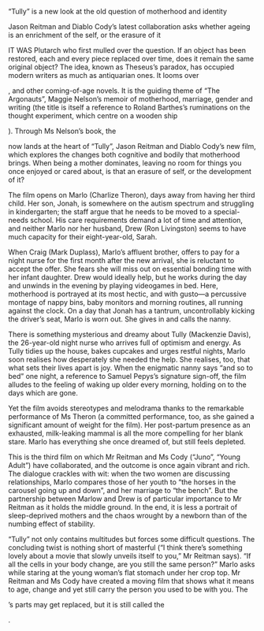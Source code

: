 “Tully” is a new look at the old question of motherhood and identity

Jason Reitman and Diablo Cody’s latest collaboration asks whether ageing is an enrichment of the self, or the erasure of it

IT WAS Plutarch who first mulled over the question. If an object has been restored, each and every piece replaced over time, does it remain the same original object? The idea, known as Theseus’s paradox, has occupied modern writers as much as antiquarian ones. It looms over 

, and other coming-of-age novels. It is the guiding theme of “The Argonauts”, Maggie Nelson’s memoir of motherhood, marriage, gender and writing (the title is itself a reference to Roland Barthes’s ruminations on the thought experiment, which centre on a wooden ship 

). Through Ms Nelson’s book, the 

 now lands at the heart of “Tully”, Jason Reitman and Diablo Cody’s new film, which explores the changes both cognitive and bodily that motherhood brings. When being a mother dominates, leaving no room for things you once enjoyed or cared about, is that an erasure of self, or the development of it?  

The film opens on Marlo (Charlize Theron), days away from having her third child. Her son, Jonah, is somewhere on the autism spectrum and struggling in kindergarten; the staff argue that he needs to be moved to a special-needs school. His care requirements demand a lot of time and attention, and neither Marlo nor her husband, Drew (Ron Livingston) seems to have much capacity for their eight-year-old, Sarah. 

When Craig (Mark Duplass), Marlo’s affluent brother, offers to pay for a night nurse for the first month after the new arrival, she is reluctant to accept the offer. She fears she will miss out on essential bonding time with her infant daughter. Drew would ideally help, but he works during the day and unwinds in the evening by playing videogames in bed. Here, motherhood is portrayed at its most hectic, and with gusto—a percussive montage of nappy bins, baby monitors and morning routines, all running against the clock. On a day that Jonah has a tantrum, uncontrollably kicking the driver’s seat, Marlo is worn out. She gives in and calls the nanny.  

There is something mysterious and dreamy about Tully (Mackenzie Davis), the 26-year-old night nurse who arrives full of optimism and energy. As Tully tidies up the house, bakes cupcakes and urges restful nights, Marlo soon realises how desperately she needed the help. She realises, too, that what sets their lives apart is joy. When the enigmatic nanny says “and so to bed” one night, a reference to Samuel Pepys’s signature sign-off, the film alludes to the feeling of waking up older every morning, holding on to the days which are gone. 

Yet the film avoids stereotypes and melodrama thanks to the remarkable performance of Ms Theron (a committed performance, too, as she gained a significant amount of weight for the film). Her post-partum presence as an exhausted, milk-leaking mammal is all the more compelling for her blank stare. Marlo has everything she once dreamed of, but still feels depleted.

This is the third film on which Mr Reitman and Ms Cody (“Juno”, “Young Adult”) have collaborated, and the outcome is once again vibrant and rich. The dialogue crackles with wit: when the two women are discussing relationships, Marlo compares those of her youth to “the horses in the carousel going up and down”, and her marriage to “the bench”. But the partnership between Marlow and Drew is of particular importance to Mr Reitman as it holds the middle ground. In the end, it is less a portrait of sleep-deprived mothers and the chaos wrought by a newborn than of the numbing effect of stability. 

“Tully” not only contains multitudes but forces some difficult questions. The concluding twist is nothing short of masterful (“I think there’s something lovely about a movie that slowly unveils itself to you,” Mr Reitman says). “If all the cells in your body change, are you still the same person?” Marlo asks while staring at the young woman’s flat stomach under her crop top. Mr Reitman and Ms Cody have created a moving film that shows what it means to age, change and yet still carry the person you used to be with you. The 

’s parts may get replaced, but it is still called the 

.
